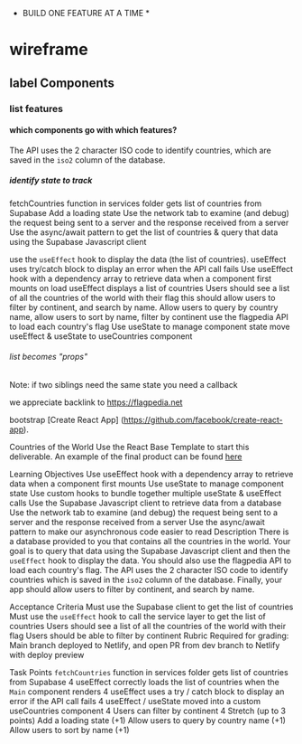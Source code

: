 * BUILD ONE FEATURE AT A TIME *

# wireframe

## label Components

### list features

#### which components go with which features?
The API uses the 2 character ISO code to identify countries, which are saved in the `iso2` column of the database.
##### identify state to track
fetchCountries function in services folder gets list of countries from Supabase
Add a loading state
Use the network tab to examine (and debug) the request being sent to a server and the response received from a server
Use the async/await pattern to get the list of countries & query that data using the Supabase Javascript client

use the `useEffect` hook to display the data (the list of countries).
useEffect uses try/catch block to display an error when the API call fails
Use useEffect hook with a dependency array to retrieve data when a component first mounts
on load useEffect displays a list of countries
Users should see a list of all the countries of the world with their flag this should allow users to filter by continent, and search by name. Allow users to query by country name, allow users to sort by name, filter by continent
use the flagpedia API to load each country's flag
Use useState to manage component state
move useEffect & useState to useCountries component
###### list becomes "props"

Note: if two siblings need the same state you need a callback

we appreciate backlink to https://flagpedia.net

bootstrap [Create React App] (https://github.com/facebook/create-react-app).



Countries of the World
Use the React Base Template to start this deliverable. An example of the final product can be found [here](https://alchemy-react-countries.netlify.app/)

Learning Objectives
Use useEffect hook with a dependency array to retrieve data when a component first mounts
Use useState to manage component state
Use custom hooks to bundle together multiple useState & useEffect calls
Use the Supabase Javascript client to retrieve data from a database
Use the network tab to examine (and debug) the request being sent to a server and the response received from a server
Use the async/await pattern to make our asynchronous code easier to read
Description
There is a database provided to you that contains all the countries in the world. Your goal is to query that data using the Supabase Javascript client and then the `useEffect` hook to display the data. You should also use the flagpedia API to load each country's flag. The API uses the 2 character ISO code to identify countries which is saved in the `iso2` column of the database. Finally, your app should allow users to filter by continent, and search by name.

Acceptance Criteria
Must use the Supabase client to get the list of countries
Must use the `useEffect` hook to call the service layer to get the list of countries
Users should see a list of all the countries of the world with their flag
Users should be able to filter by continent
Rubric
Required for grading: Main branch deployed to Netlify, and open PR from dev branch to Netlify with deploy preview

Task	Points
`fetchCountries` function in services folder gets list of countries from Supabase	4
useEffect correctly loads the list of countries when the `Main` component renders	4
useEffect uses a try / catch block to display an error if the API call fails	4
useEffect / useState moved into a custom useCountries component	4
Users can filter by continent	4
Stretch (up to 3 points)
Add a loading state (+1)
Allow users to query by country name (+1)
Allow users to sort by name (+1)